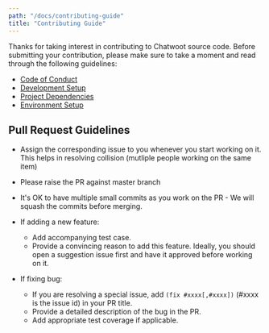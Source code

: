```yaml
---
path: "/docs/contributing-guide"
title: "Contributing Guide"
---
```


Thanks for taking interest in contributing to Chatwoot source code. Before submitting your contribution, please make sure to take a moment and read through the following guidelines:

- [Code of Conduct](https://www.chatwoot.com/docs/code-of-conduct)
- [Development Setup](https://www.chatwoot.com/docs/ubuntu-installation-guide)
- [Project Dependencies](https://www.chatwoot.com/docs/dependencies)
- [Environment Setup](https://www.chatwoot.com/docs/environment-variables)

## Pull Request Guidelines

- Assign the corresponding issue to you whenever you start working on it. This helps in resolving collision (mutliple people working on the same item)

- Please raise the PR against master branch

- It's OK to have multiple small commits as you work on the PR - We will squash the commits before merging.

- If adding a new feature:
  - Add accompanying test case.
  - Provide a convincing reason to add this feature. Ideally, you should open a suggestion issue first and have it approved before working on it.

- If fixing bug:
  - If you are resolving a special issue, add `(fix #xxxx[,#xxxx])` (#xxxx is the issue id) in your PR title.
  - Provide a detailed description of the bug in the PR.
  - Add appropriate test coverage if applicable.
